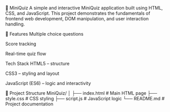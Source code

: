 🎯 MiniQuiz
A simple and interactive MiniQuiz application built using HTML, CSS, and JavaScript. This project demonstrates the fundamentals of frontend web development, DOM manipulation, and user interaction handling.

🚀 Features
   Multiple choice questions

   Score tracking

  Real-time quiz flow

Tech Stack
HTML5 – structure

CSS3 – styling and layout

JavaScript (ES6) – logic and interactivity

📂 Project Structure
  MiniQuiz/
  │
  ├── index.html          # Main HTML page
  ├── style.css           # CSS styling
  ├── script.js           # JavaScript logic
  └── README.md           # Project documentation
